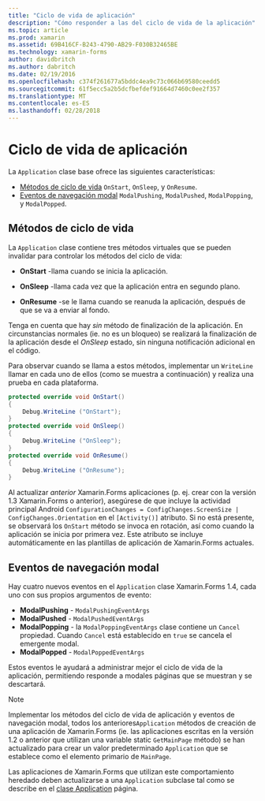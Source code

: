 ```yaml
---
title: "Ciclo de vida de aplicación"
description: "Cómo responder a las del ciclo de vida de la aplicación"
ms.topic: article
ms.prod: xamarin
ms.assetid: 69B416CF-B243-4790-AB29-F030B32465BE
ms.technology: xamarin-forms
author: davidbritch
ms.author: dabritch
ms.date: 02/19/2016
ms.openlocfilehash: c374f261677a5bddc4ea9c73c066b69580ceedd5
ms.sourcegitcommit: 61f5ecc5a2b5dcfbefdef91664d7460c0ee2f357
ms.translationtype: MT
ms.contentlocale: es-ES
ms.lasthandoff: 02/28/2018
---
```

# <a name="app-lifecycle"></a>Ciclo de vida de aplicación

La `Application` clase base ofrece las siguientes características:

* [Métodos de ciclo de vida](#Lifecycle_Methods) `OnStart`, `OnSleep`, y `OnResume`.
* [Eventos de navegación modal](#modal) `ModalPushing`, `ModalPushed`, `ModalPopping`, y `ModalPopped`.

<a name="Lifecycle_Methods" />

## <a name="lifecycle-methods"></a>Métodos de ciclo de vida

La `Application` clase contiene tres métodos virtuales que se pueden invalidar para controlar los métodos del ciclo de vida:

* **OnStart** -llama cuando se inicia la aplicación.

* **OnSleep** -llama cada vez que la aplicación entra en segundo plano.

* **OnResume** -se le llama cuando se reanuda la aplicación, después de que se va a enviar al fondo.

Tenga en cuenta que hay *sin* método de finalización de la aplicación.
En circunstancias normales (ie. no es un bloqueo) se realizará la finalización de la aplicación desde el *OnSleep* estado, sin ninguna notificación adicional en el código.

Para observar cuando se llama a estos métodos, implementar un `WriteLine` llamar en cada uno de ellos (como se muestra a continuación) y realiza una prueba en cada plataforma.

```csharp
protected override void OnStart()
{
    Debug.WriteLine ("OnStart");
}
protected override void OnSleep()
{
    Debug.WriteLine ("OnSleep");
}
protected override void OnResume()
{
    Debug.WriteLine ("OnResume");
}
```

Al actualizar *anterior* Xamarin.Forms aplicaciones (p. ej. crear con la versión 1.3 Xamarin.Forms o anterior), asegúrese de que incluye la actividad principal Android `ConfigurationChanges = ConfigChanges.ScreenSize | ConfigChanges.Orientation` en el `[Activity()]` atributo. Si no está presente, se observará los `OnStart` método se invoca en rotación, así como cuando la aplicación se inicia por primera vez. Este atributo se incluye automáticamente en las plantillas de aplicación de Xamarin.Forms actuales.

<a name="modal" />

## <a name="modal-navigation-events"></a>Eventos de navegación modal

Hay cuatro nuevos eventos en el `Application` clase Xamarin.Forms 1.4, cada uno con sus propios argumentos de evento:

* **ModalPushing** - `ModalPushingEventArgs`
* **ModalPushed** - `ModalPushedEventArgs`
* **ModalPopping** - la `ModalPoppingEventArgs` clase contiene un `Cancel` propiedad. Cuando `Cancel` está establecido en `true` se cancela el emergente modal.
* **ModalPopped** - `ModalPoppedEventArgs`

Estos eventos le ayudará a administrar mejor el ciclo de vida de la aplicación, permitiendo responde a modales páginas que se muestran y se descartará.

> [!NOTE]
> Implementar los métodos del ciclo de vida de aplicación y eventos de navegación modal, todos los anteriores`Application` métodos de creación de una aplicación de Xamarin.Forms (ie. las aplicaciones escritas en la versión 1.2 o anterior que utilizan una variable static `GetMainPage` método) se han actualizado para crear un valor predeterminado `Application` que se establece como el elemento primario de `MainPage`.
>
> Las aplicaciones de Xamarin.Forms que utilizan este comportamiento heredado deben actualizarse a una `Application` subclase tal como se describe en el [clase Application](~/xamarin-forms/app-fundamentals/application-class.md) página.
